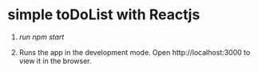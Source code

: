 # simple toDoList with Reactjs

1. *run npm start*

2. Runs the app in the development mode.
Open http://localhost:3000 to view it in the browser.


